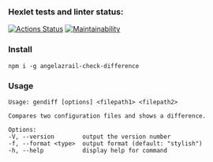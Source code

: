 ### Hexlet tests and linter status:
[![Actions Status](https://github.com/AngelAzrail/frontend-project-lvl2/workflows/hexlet-check/badge.svg)](https://github.com/AngelAzrail/check-difference/actions)
[![Maintainability](https://api.codeclimate.com/v1/badges/a99a88d28ad37a79dbf6/maintainability)](https://codeclimate.com/github/AngelAzrail/frontend-project-lvl2)

### Install
``` 
npm i -g angelazrail-check-difference
``` 

### Usage
```
Usage: gendiff [options] <filepath1> <filepath2>

Compares two configuration files and shows a difference.

Options:
-V, --version        output the version number
-f, --format <type>  output format (default: "stylish")
-h, --help           display help for command
```